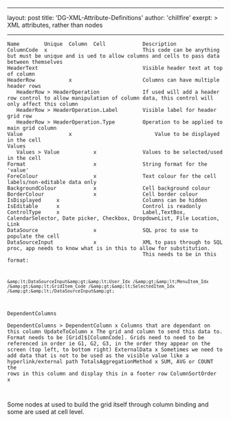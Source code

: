 
---
layout: post
title:  'DG-XML-Attribute-Definitions'
author: 'chillfire'
exerpt: >
  XML attributes, rather than nodes 

---

  <div id="pagecontent">
<pre><code>Name        Unique  Column  Cell            Description
ColumnCode  x                               This code can be anything but must be unique and is ued to allow columns and cells to pass data between themselves
HeaderText                                  Visible header text at top of column
HeaderRow           x                       Columns can have multiple header rows
   HeaderRow &gt; HeaderOperation              If used will add a header row control to allow manipulation of column data, this control will only affect this column
   HeaderRow &gt; HeaderOperation.Label        Visible label for header grid row
   HeaderRow &gt; HeaderOperation.Type         Operation to be applied to main grid column 
Value               x                           Value to be displayed in the cell
Values              
   Values &gt; Value           x               Values to be selected/used in the cell
Format                      x               String format for the 'value'
ForeColour                  x               Text colour for the cell labels/non-editable data only
BackgroundColour            x               Cell background colour
BorderColour                x               Cell border colour
IsDisplayed     x                           Columns can be hidden
IsEditable      x                           Control is readonly
ControlType     x                           Label,TextBox, CalendarSelector, Date picker, Checkbox, DropdownList, File Location, Link
DataSource                  x               SQL proc to use to populate the cell
DataSourceInput             x               XML to pass through to SQL proc, app needs to know what is in this to allow for substitution. 
                                            This needs to be in this format: 

                                            &amp;lt;DataSourceInput&amp;gt;&amp;lt;User_Idx /&amp;gt;&amp;lt;MenuItem_Idx /&amp;gt;&amp;lt;GridItem_Code /&amp;gt;&amp;lt;SelectedItem_Idx /&amp;gt;&amp;lt;/DataSourceInput&amp;gt;
DependentColumns                
DependentColumns &gt; DependentColumn  x       Columns that are dependant on this column
UpdateToColumn      x                       The grid and column to send this data to.
                                            Format needs to be [Grid]$[ColumnCode].
                                            Grids need to need to be referenced in order ie G1, G2, G3, in the order they appear on the screen (top left, to bottom right)
ExternalData                x               Sometimes we need to add data that is not to be used as the visible value like a hyperlink/external path
TotalsAggregationMethod             x       SUM, AVG or COUNT the rows in this column and display this in a footer row
ColumnSortOrder     x       
</code></pre>
<p>Some nodes at used to build the grid itself through column binding and some are used at cell level.</p>
</div>